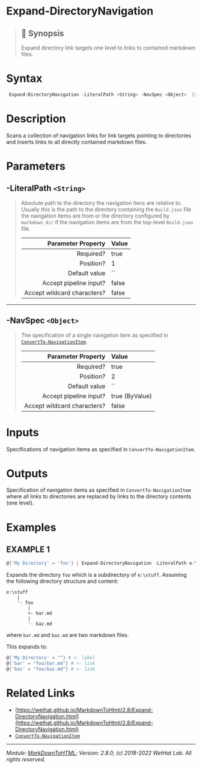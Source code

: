 ﻿#  Expand-DirectoryNavigation

> ## :bookmark: Synopsis
> Expand directory link targets one level to links to contained markdown files.

# Syntax
```PowerShell
 Expand-DirectoryNavigation -LiteralPath <String> -NavSpec <Object>  [<CommonParameters>] 
```


# Description

Scans a collection of navigation links for link targets pointing to directories
and inserts links to all directly contained markdown files.





# Parameters
 ## -LiteralPath `<String>`
  >Absolute path to the directory the navigation itens are relative to. Usually
 >this is the path to the directory containing the `Build.json` file the navigation
 >items are from or the directory configured by `markdown_dir` if the navigation
 >items are from the top-level `Build.json` file.
>
> Parameter Property         | Value
> --------------------------:|:----------
> Required?                  | true
> Position?                  | 1
> Default value              | ``
> Accept pipeline input?     | false
> Accept wildcard characters?| false
 - - -
 ## -NavSpec `<Object>`
  >The specification of a single navigation item as specified in
 >[`ConvertTo-NavigationItem`](ConvertTo-NavigationItem.md).
>
> Parameter Property         | Value
> --------------------------:|:----------
> Required?                  | true
> Position?                  | 2
> Default value              | ``
> Accept pipeline input?     | true (ByValue)
> Accept wildcard characters?| false



# Inputs
Specifications of navigation items as specified in
`ConvertTo-NavigationItem`.


# Outputs
Specification of navigation items as specified in
`ConvertTo-NavigationItem` where all links to directories
are replaced by links to the directory contents (one level).

# Examples

## EXAMPLE 1

~~~ PowerShell
@{'My Directory' = 'foo'} | Expand-DirectoryNavigation -LiteralPath e:\stuff
~~~


Expands the directory `foo` which is a subdirectory of `e:\stuff`.
Assuming the following directory structure and content:

~~~bob
e:\stuff
    |
    '- foo
        |
        +- bar.md
        |
        '- baz.md
~~~

where `bar.md` and `baz.md` are two markdown files.

This expands to:

~~~PowerShell
@{'My Directory' = ""} # <- label
@{'bar' = "foo/bar.md"} # <- link
@{'baz' = "foo/baz.md"} # <- link
~~~














# Related Links

* [https://wethat.github.io/MarkdownToHtml/2.8/Expand-DirectoryNavigation.html](https://wethat.github.io/MarkdownToHtml/2.8/Expand-DirectoryNavigation.html) 
* [`ConvertTo-NavigationItem`](ConvertTo-NavigationItem.md)

- - -

_Module: [MarkDownToHTML](MarkDownToHTML.md); Version: 2.8.0; (c) 2018-2022 WetHat Lab. All rights reserved._
